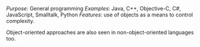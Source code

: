 *Purpose*: General programming
*Examples*: Java, C++, Objective-C, C#, JavaScript, Smalltalk, Python
*Features*: use of objects as a means to control complexity.

Object-oriented approaches are also seen in non-object-oriented languages too.